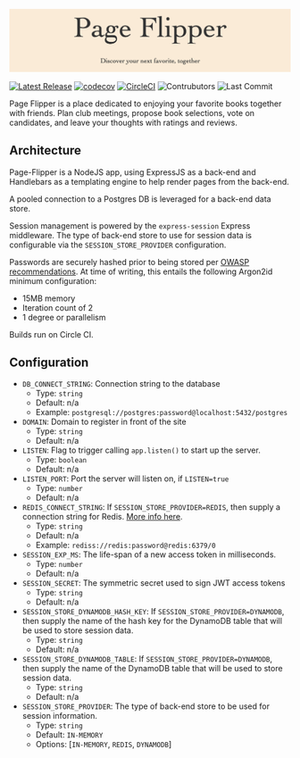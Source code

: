 ![page-flipper](img/repo-banner.png)

[![Latest Release](https://img.shields.io/github/v/release/Ubunfu/page-flipper)](https://github.com/Ubunfu/page-flipper/releases)
[![codecov](https://codecov.io/gh/Ubunfu/page-flipper/branch/master/graph/badge.svg?token=D2SOLR1VOK)](https://codecov.io/gh/Ubunfu/page-flipper)
[![CircleCI](https://img.shields.io/circleci/build/github/Ubunfu/page-flipper?logo=circleci)](https://app.circleci.com/pipelines/github/Ubunfu/page-flipper)
![Contrubutors](https://img.shields.io/github/contributors/Ubunfu/page-flipper?color=blue)
![Last Commit](https://img.shields.io/github/last-commit/Ubunfu/page-flipper)

Page Flipper is a place dedicated to enjoying your favorite books together with friends. 
Plan club meetings, propose book selections, vote on candidates, and leave your thoughts 
with ratings and reviews.

## Architecture
Page-Flipper is a NodeJS app, using ExpressJS as a back-end and Handlebars as a templating
engine to help render pages from the back-end.  

A pooled connection to a Postgres DB is leveraged for a back-end data store.

Session management is powered by the `express-session` Express middleware.  The type of 
back-end store to use for session data is configurable via the `SESSION_STORE_PROVIDER` 
configuration.

Passwords are securely hashed prior to being stored per 
[OWASP recommendations](https://cheatsheetseries.owasp.org/cheatsheets/Password_Storage_Cheat_Sheet.html).
At time of writing, this entails the following Argon2id minimum configuration:
* 15MB memory
* Iteration count of 2
* 1 degree or parallelism

Builds run on Circle CI.

## Configuration
* `DB_CONNECT_STRING`: Connection string to the database
  * Type: `string`
  * Default: n/a
  * Example: `postgresql://postgres:password@localhost:5432/postgres`
* `DOMAIN`: Domain to register in front of the site
  * Type: `string`
  * Default: n/a
* `LISTEN`: Flag to trigger calling `app.listen()` to start up the server.
  * Type: `boolean`
  * Default: n/a
* `LISTEN_PORT`: Port the server will listen on, if `LISTEN=true`
  * Type: `number`
  * Default: n/a
* `REDIS_CONNECT_STRING`: If `SESSION_STORE_PROVIDER=REDIS`, then supply a connection 
  string for Redis.  [More info here](https://www.npmjs.com/package/redis).
  * Type: `string`
  * Default: n/a
  * Example: `rediss://redis:password@redis:6379/0`
* `SESSION_EXP_MS`: The life-span of a new access token in milliseconds.
  * Type: `number`
  * Default: n/a
* `SESSION_SECRET`: The symmetric secret used to sign JWT access tokens
  * Type: `string`
  * Default: n/a
* `SESSION_STORE_DYNAMODB_HASH_KEY`: If `SESSION_STORE_PROVIDER=DYNAMODB`, then supply the name
  of the hash key for the DynamoDB table that will be used to store session data.
  * Type: `string`
  * Default: n/a
* `SESSION_STORE_DYNAMODB_TABLE`: If `SESSION_STORE_PROVIDER=DYNAMODB`, then supply the name
  of the DynamoDB table that will be used to store session data.
  * Type: `string`
  * Default: n/a
* `SESSION_STORE_PROVIDER`: The type of back-end store to be used for session information. 
  * Type: `string`
  * Default: `IN-MEMORY`
  * Options: [`IN-MEMORY`, `REDIS`, `DYNAMODB`]